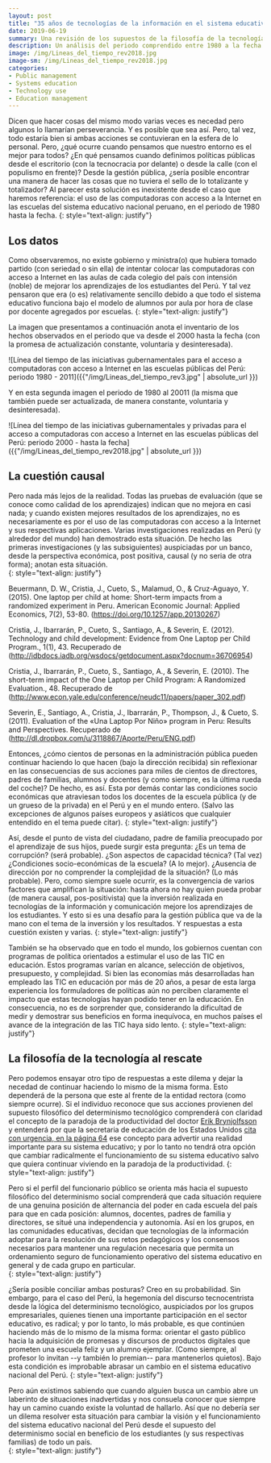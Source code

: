```yaml
--- 
layout: post
title: "35 años de tecnologías de la información en el sistema educativo peruano: un dilema para un presidente, un premier y una ministra"
date: 2019-06-19
summary: Una revisión de los supuestos de la filosofía de la tecnología es requerida para resolver la relación tecnología aprendizaje.  
description: Un análisis del periodo comprendido entre 1980 a la fecha permite comprender los supuestos filosóficos que orientaron aquellas decisiones  
image: /img/Lineas_del_tiempo_rev2018.jpg
image-sm: /img/Lineas_del_tiempo_rev2018.jpg
categories:
- Public management
- Systems education
- Technology use
- Education management
--- 
```


Dicen que hacer cosas del mismo modo varias veces es necedad pero algunos lo llamarían perseverancia. Y es posible que sea así. Pero, tal vez, todo estaría bien si ambas acciones se contuvieran en la esfera de lo personal. Pero, ¿qué ocurre cuando pensamos que nuestro entorno es el mejor para todos? ¿En qué pensamos cuando definimos políticas públicas desde el escritorio (con la tecnocracia por delante) o desde la calle (con el populismo en frente)? Desde la gestión pública, ¿sería posible encontrar una manera de hacer las cosas que no tuviera el sello de lo totalizante y totalizador? Al parecer esta solución es inexistente desde el caso que haremos referencia: el uso de las computadoras con acceso a la Internet en las escuelas del sistema educativo nacional peruano, en el periodo de 1980 hasta la fecha. 
{: style="text-align: justify"}

## Los datos
Como observaremos, no existe gobierno y ministra(o) que hubiera tomado partido (con seriedad o sin ella) de intentar colocar las computadoras con acceso a Internet en las aulas de cada colegio del país con intensión (noble) de mejorar los aprendizajes de los estudiantes del Perú. Y tal vez pensaron que era (o es) relativamente sencillo debido a que todo el sistema educativo funciona bajo el modelo de alumnos por aula por hora de clase por docente agregados por escuelas. 
{: style="text-align: justify"}

La imagen que presentamos a continuación anota el inventario de los hechos observados en el periodo que va desde el 2000 hasta la fecha (con la promesa de actualización constante, voluntaria y desinteresada).

![Línea del tiempo de las iniciativas gubernamentales para el acceso a computadoras con acceso a Internet en las escuelas públicas del Perú: periodo 1980 - 2011]({{"/img/Lineas_del_tiempo_rev3.jpg" | absolute_url }})

Y en esta segunda imagen el periodo de 1980 al 20011 (la misma que también puede ser actualizada, de manera constante, voluntaria y desinteresada).

![Línea del tiempo de las iniciativas gubernamentales y privadas para el acceso a computadoras con acceso a Internet en las escuelas públicas del Perú: periodo 2000 - hasta la fecha]({{"/img/Lineas_del_tiempo_rev2018.jpg" | absolute_url }})

## La cuestión causal 
Pero nada más lejos de la realidad. Todas las pruebas de evaluación (que se conoce como calidad de los aprendizajes) indican que no mejora en casi nada; y cuando existen mejores resultados de los aprendizajes, no es necesariamente es por el uso de las computadoras con acceso a la Internet y sus respectivas aplicaciones. Varias investigaciones realizadas en Perú (y alrededor del mundo) han demostrado esta situación. De hecho las primeras investigaciones (y las subsiguientes) auspiciadas por un banco, desde la perspectiva económica, post positiva, causal (y no seria de otra forma); anotan esta situación.   
{: style="text-align: justify"}

Beuermann, D. W., Cristia, J., Cueto, S., Malamud, O., & Cruz-Aguayo, Y. (2015). One laptop per child at home: Short-term impacts from a randomized experiment in Peru. American Economic Journal: Applied Economics, 7(2), 53-80. (https://doi.org/10.1257/app.20130267)

Cristia, J., Ibarrarán, P., Cueto, S., Santiago, A., & Severin, E. (2012). Technology and child development: Evidence from One Laptop per Child Program., 1(1), 43. Recuperado de (http://idbdocs.iadb.org/wsdocs/getdocument.aspx?docnum=36706954)

Cristia, J., Ibarrarán, P., Cueto, S., Santiago, A., & Severin, E. (2010). The short-term impact of the One Laptop per Child Program: A Randomized Evaluation., 48. Recuperado de (http://www.econ.yale.edu/conference/neudc11/papers/paper_302.pdf)

Severin, E., Santiago, A., Cristia, J., Ibarrarán, P., Thompson, J., & Cueto, S. (2011). Evaluation of the «Una Laptop Por Niño» program in Peru: Results and Perspectives. Recuperado de (http://dl.dropbox.com/u/3118867/Aporte/Peru/ENG.pdf)

Entonces, ¿cómo cientos de personas en la administración pública pueden continuar haciendo lo que hacen (bajo la dirección recibida) sin reflexionar en las consecuencias de sus acciones para miles de cientos de directores, padres de familias, alumnos y docentes (y como siempre, es la última rueda del coche)? De hecho, es así. Esta por demás contar las condiciones socio económicas que atraviesan todos los docentes de la escuela pública (y de un grueso de la privada) en el Perú y en el  mundo entero. (Salvo las excepciones de algunos países europeos y asiáticos que cualquier entendido en el tema puede citar). 
{: style="text-align: justify"}

Así, desde el punto de vista del ciudadano, padre de familia preocupado por el aprendizaje de sus hijos, puede surgir esta pregunta: ¿Es un tema de corrupción? (será probable). ¿Son aspectos de capacidad técnica? (Tal vez) ¿Condiciones socio-económicas de la escuela? (A lo mejor). ¿Ausencia de dirección por no comprender la complejidad de la situación? (Lo más probable). Pero, como siempre suele ocurrir, es la convergencia de varios factores que amplifican la situación: hasta ahora no hay quien pueda probar (de manera causal, pos-positivista) que la inversión realizada en tecnologías de la información y comunicación mejore los aprendizajes de los estudiantes. Y esto si es una desafío para la gestión pública que va de la mano con el tema de la inversión y los resultados. Y respuestas a esta cuestión existen y varias. 
{: style="text-align: justify"} 

También se ha observado que en todo el mundo, los gobiernos cuentan con programas de política orientados a estimular el uso de las TIC en educación. Estos programas varían en alcance, selección de objetivos, presupuesto, y complejidad. Si bien las economías más desarrolladas han empleado las TIC en educación por más de 20 años, a pesar de esta larga experiencia los formuladores de políticas aún no perciben claramente el impacto que estas tecnologías hayan podido tener en la educación. En consecuencia, no es de sorprender que, considerando la dificultad de medir y demostrar sus beneficios en forma inequívoca, en muchos países el avance de la integración de las TIC haya sido lento.
{: style="text-align: justify"}  

## La filosofía de la tecnología al rescate
Pero podemos ensayar otro tipo de respuestas a este dilema y dejar la necedad de continuar haciendo lo mismo de la misma forma. Esto dependerá de la persona que este al frente de la entidad rectora (como siempre ocurre). Si el individuo reconoce que sus acciones provienen del supuesto filosófico del determinismo tecnológico comprenderá con claridad el concepto de la paradoja de la productividad del doctor [Erik Brynjolfsson](https://www.researchgate.net/profile/Erik_Brynjolfsson2) y entenderá por que la secretaria de educación de los Estados Unidos [cita con urgencia, en la página 64](http://www.ed.gov/sites/default/files/NETP-2010-final-report.pdf) ese concepto para advertir una realidad importante para su sistema educativo; y por lo tanto no tendrá otra opción que cambiar radicalmente el funcionamiento de su sistema educativo salvo que quiera continuar viviendo en la paradoja de la productividad.
{: style="text-align: justify"}

Pero si el perfil del funcionario público se orienta más hacia el supuesto filosófico del determinismo social comprenderá que cada situación requiere de una genuina posición de alternancia del poder en cada escuela del país para que en cada posición: alumnos, docentes, padres de familia y directores, se situé una independencia y autonomía. Así en los grupos, en las comunidades educativas, decidan que tecnologías de la información adoptar para la resolución de sus retos pedagógicos y los consensos necesarios para mantener una regulación necesaria que permita un ordenamiento seguro de funcionamiento operativo del sistema educativo en general y de cada grupo en particular.   
{: style="text-align: justify"}

¿Sería posible conciliar ambas posturas? Creo en su probabilidad. Sin embargo, para el caso del Perú, la hegemonía del discurso tecnocentrista desde la lógica del determinismo tecnológico, auspiciados por los grupos empresariales, quienes tienen una importante participación en el sector educativo, es radical; y por lo tanto, lo más probable, es que continúen haciendo más de lo mismo de la misma forma: orientar el gasto público hacia la adquisición de promesas y discursos de productos digitales que prometen una escuela feliz y un alumno ejemplar. (Como siempre, al profesor lo invitan --y también lo premian-- para mantenerlos quietos). Bajo esta condición es improbable abrasar un cambio en el sistema educativo nacional del Perú. 
{: style="text-align: justify"}

Pero aún existimos sabiendo que cuando alguien busca un cambio abre un laberinto de situaciones inadvertidas y nos consuela conocer que siempre hay un camino cuando existe la voluntad de hallarlo. Así que no debería ser un dilema resolver esta situación para cambiar la visión y el funcionamiento del sistema educativo nacional del Perú desde el supuesto del determinismo social en beneficio de los estudiantes (y sus respectivas familias) de todo un país.  
{: style="text-align: justify"}
